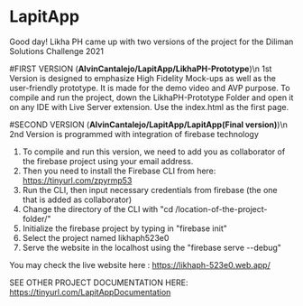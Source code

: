 # LapitApp
Good day! Likha PH came up with two versions of the project for the Diliman Solutions Challenge 2021

#FIRST VERSION (**AlvinCantalejo/LapitApp/LikhaPH-Prototype**)\n
  1st Version is designed to emphasize High Fidelity Mock-ups as well as the user-friendly prototype. It is made for the demo video and AVP purpose.
  To compile and run the project, down the LikhaPH-Prototype Folder and open it on any IDE with Live Server extension. Use the index.html as the first page.
        
#SECOND VERSION (**AlvinCantalejo/LapitApp/LapitApp(Final version)**)\n
  2nd Version is programmed with integration of firebase technology
  1. To compile and run this version, we need to add you as collaborator of the firebase project using your email address. 
  2. Then you need to install the Firebase CLI from here: https://tinyurl.com/zpyrmp53
  3. Run the CLI, then input necessary credentials from firebase (the one that is added as collaborator)
  4. Change the directory of the CLI with "cd /location-of-the-project-folder/"
  5. Initialize the firebase project by typing in "firebase init"
  6. Select the project named likhaph523e0
  7. Serve the website in the localhost using the "firebase serve --debug"
  
 You may check the live website here : https://likhaph-523e0.web.app/
 
 SEE OTHER PROJECT DOCUMENTATION HERE: https://tinyurl.com/LapitAppDocumentation
